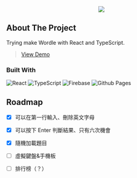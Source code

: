 <div align="center"><a href=https://junelin2001.github.io/Wordle/><img src="https://i.imgur.com/AbpRJtJ.png"/></a></div>


## About The Project
Trying make Wordle with React and TypeScript.  
> [View Demo](https://junelin2001.github.io/Wordle/)

### Built With
![React](https://img.shields.io/badge/react-%2320232a.svg?style=for-the-badge&logo=react&logoColor=%2361DAFB)
![TypeScript](https://img.shields.io/badge/typescript-%23007ACC.svg?style=for-the-badge&logo=typescript&logoColor=white)
![Firebase](https://img.shields.io/badge/firebase-a08021?style=for-the-badge&logo=firebase&logoColor=ffcd34)
![Github Pages](https://img.shields.io/badge/github%20pages-121013?style=for-the-badge&logo=github&logoColor=white)


## Roadmap
- [x] 可以在第一行輸入、刪除英文字母
- [x] 可以按下 Enter 判斷結果、只有六次機會
- [x] 隨機加載題目
- [ ] 虛擬鍵盤&手機板
- [ ] 排行榜（？）

